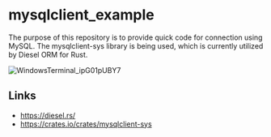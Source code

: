# mysqlclient_example

The purpose of this repository is to provide quick code for connection using MySQL. The mysqlclient-sys library is being used, which is currently utilized by Diesel ORM for Rust.

![WindowsTerminal_ipG01pUBY7](https://github.com/user-attachments/assets/bdeec1f4-1001-4651-b421-8ef9efb38f37)

## Links

- https://diesel.rs/
- https://crates.io/crates/mysqlclient-sys
